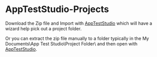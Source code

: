 # AppTestStudio-Projects

Download the Zip file and Import with [AppTestStudio](https://github.com/DanielHarrod/AppTestStudio) which will have a wizard help pick out a project folder.

Or you can extract the zip file manually to a folder typically in the My Documents\App Test Studio\Project Folder\ and then open with [AppTestStudio](https://github.com/DanielHarrod/AppTestStudio).
